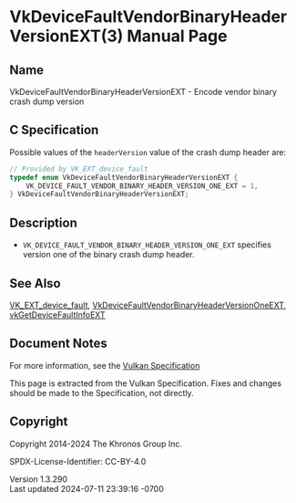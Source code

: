 # VkDeviceFaultVendorBinaryHeaderVersionEXT(3) Manual Page

## Name

VkDeviceFaultVendorBinaryHeaderVersionEXT - Encode vendor binary crash
dump version



## <a href="#_c_specification" class="anchor"></a>C Specification

Possible values of the `headerVersion` value of the crash dump header
are:

``` c
// Provided by VK_EXT_device_fault
typedef enum VkDeviceFaultVendorBinaryHeaderVersionEXT {
    VK_DEVICE_FAULT_VENDOR_BINARY_HEADER_VERSION_ONE_EXT = 1,
} VkDeviceFaultVendorBinaryHeaderVersionEXT;
```

## <a href="#_description" class="anchor"></a>Description

- `VK_DEVICE_FAULT_VENDOR_BINARY_HEADER_VERSION_ONE_EXT` specifies
  version one of the binary crash dump header.

## <a href="#_see_also" class="anchor"></a>See Also

[VK_EXT_device_fault](https://registry.khronos.org/vulkan/specs/1.3-extensions/man/html/VK_EXT_device_fault.html),
[VkDeviceFaultVendorBinaryHeaderVersionOneEXT](https://registry.khronos.org/vulkan/specs/1.3-extensions/man/html/VkDeviceFaultVendorBinaryHeaderVersionOneEXT.html),
[vkGetDeviceFaultInfoEXT](https://registry.khronos.org/vulkan/specs/1.3-extensions/man/html/vkGetDeviceFaultInfoEXT.html)

## <a href="#_document_notes" class="anchor"></a>Document Notes

For more information, see the <a
href="https://registry.khronos.org/vulkan/specs/1.3-extensions/html/vkspec.html#VkDeviceFaultVendorBinaryHeaderVersionEXT"
target="_blank" rel="noopener">Vulkan Specification</a>

This page is extracted from the Vulkan Specification. Fixes and changes
should be made to the Specification, not directly.

## <a href="#_copyright" class="anchor"></a>Copyright

Copyright 2014-2024 The Khronos Group Inc.

SPDX-License-Identifier: CC-BY-4.0

Version 1.3.290  
Last updated 2024-07-11 23:39:16 -0700
